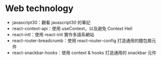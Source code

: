 # Web technology

+ javascript30：觀看 javascript30 的筆記
+ react-context-api：使用 useContext，以及避免 Context Hell
+ react-intl：使用 react-intl 實作多語系網站
+ react-router-breadcrumb：使用 react-router-config 打造通用的麵包屑元件
+ react-snackbar-hooks：使用 context & hooks 打造通用的 snackbar 元件

